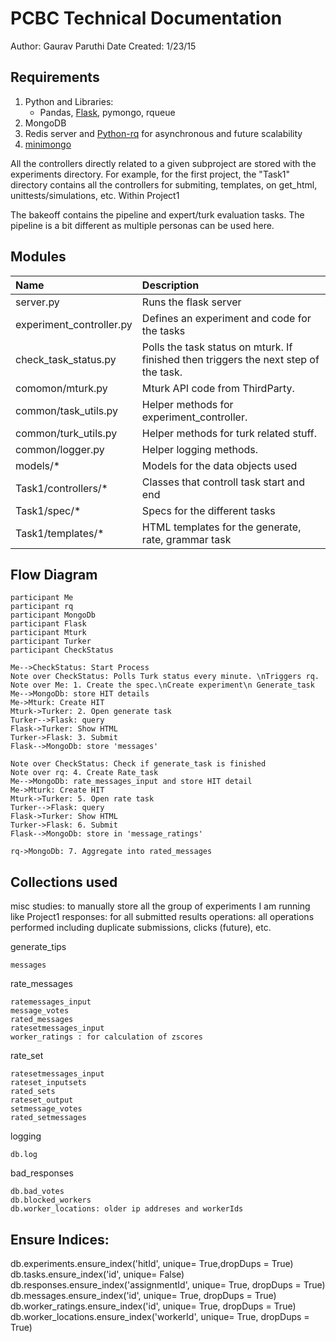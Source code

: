 PCBC Technical Documentation
===
Author: Gaurav Paruthi
Date Created: 1/23/15

Requirements
---
1. Python and Libraries:
	- Pandas, [Flask](http://flask.pocoo.org/), pymongo, rqueue
2. MongoDB
3. Redis server and [Python-rq](http://python-rq.org/ "python-rq") for asynchronous and future scalability
4. [minimongo](https://github.com/slacy/minimongo.git)


All the controllers directly related to a given subproject are stored with the experiments directory. For example, for the first project, the "Task1" directory contains all the controllers for submiting, templates, on get_html, unittests/simulations, etc.
Within Project1

The bakeoff contains the pipeline and expert/turk evaluation tasks. The pipeline is a bit different as multiple personas can be used here.


Modules
---
| Name     | Description |
| :-------------- | :-------------------- |
| server.py | Runs the flask server|
| experiment_controller.py    | Defines an experiment and code for the tasks   |
| check_task_status.py     | Polls the task status on mturk. If finished then triggers the next step of the task. |
| comomon/mturk.py     | Mturk API code from ThirdParty.    |
| common/task_utils.py     | Helper methods for experiment_controller.    |
| common/turk_utils.py     | Helper methods for turk related stuff.  |
| common/logger.py     | Helper logging methods.  |
| models/*    | Models for the data objects used  |
| Task1/controllers/*    | Classes that controll task start and end  |
| Task1/spec/*    | Specs for the different tasks  |
| Task1/templates/*    | HTML templates for the generate, rate, grammar task  |


Flow Diagram
---
```sequence
participant Me
participant rq
participant MongoDb
participant Flask
participant Mturk
participant Turker
participant CheckStatus

Me-->CheckStatus: Start Process
Note over CheckStatus: Polls Turk status every minute. \nTriggers rq.
Note over Me: 1. Create the spec.\nCreate experiment\n Generate_task 
Me-->MongoDb: store HIT details
Me->Mturk: Create HIT
Mturk->Turker: 2. Open generate task
Turker-->Flask: query
Flask->Turker: Show HTML
Turker->Flask: 3. Submit
Flask-->MongoDb: store 'messages'

Note over CheckStatus: Check if generate_task is finished
Note over rq: 4. Create Rate_task
Me-->MongoDb: rate_messages_input and store HIT detail
Me->Mturk: Create HIT
Mturk->Turker: 5. Open rate task
Turker-->Flask: query
Flask->Turker: Show HTML
Turker->Flask: 6. Submit
Flask-->MongoDb: store in 'message_ratings'

rq->MongoDb: 7. Aggregate into rated_messages

```

Collections used
---

misc
    studies: to manually store all the group of experiments I am running like Project1
    responses: for all submitted results
    operations: all operations performed including duplicate submissions, clicks (future), etc.
    
generate_tips

    messages
    
rate_messages

    ratemessages_input
    message_votes
    rated_messages
    ratesetmessages_input
    worker_ratings : for calculation of zscores
    
rate_set

    ratesetmessages_input
    rateset_inputsets
    rated_sets
    rateset_output
    setmessage_votes
    rated_setmessages
    
logging
    
    db.log
    
bad_responses

    db.bad_votes
    db.blocked_workers
    db.worker_locations: older ip addreses and workerIds 


Ensure Indices:
---
db.experiments.ensure_index('hitId', unique= True,dropDups = True)
db.tasks.ensure_index('id', unique= False)
db.responses.ensure_index('assignmentId', unique= True, dropDups = True)
db.messages.ensure_index('id', unique= True, dropDups = True)
db.worker_ratings.ensure_index('id', unique= True, dropDups = True)
db.worker_locations.ensure_index('workerId', unique= True, dropDups = True)